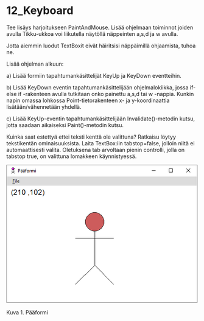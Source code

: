 # 12_Keyboard

Tee lisäys harjoitukseen PaintAndMouse. Lisää ohjelmaan toiminnot joiden avulla Tikku-ukkoa voi liikutella näytöllä näppeinten a,s,d ja w avulla. 

Jotta aiemmin luodut TextBoxit eivät häiritsisi näppäimillä ohjaamista, tuhoa ne.

Lisää ohjelman alkuun:

a) Lisää formiin tapahtumankäsittelijät KeyUp ja KeyDown eventteihin. 

b) Lisää KeyDown eventin tapahtumankäsittelijään ohjelmalokiikka, jossa  if-else if -rakenteen avulla tutkitaan onko painettu a,s,d tai w -nappia. Kunkin napin omassa lohkossa Point-tietorakenteen x- ja y-koordinaattia lisätään/vähennetään yhdellä. 

c) Lisää KeyUp-eventin tapahtumankäsittelijään Invalidate()-metodin kutsu, jotta saadaan aikaiseksi Paint()-metodin kutsu. 

Kuinka saat estettyä ettei teksti kenttä ole valittuna? Ratkaisu löytyy tekstikentän ominaisuuksista. Laita TextBox:iin tabstop=false, jolloin niitä ei automaattisesti valita. Oletuksena tab arvoltaan pienin controlli, jolla on tabstop true, on valittuna lomakkeen käynnistyessä. 

![kuva](kuvat/keyboard01.png)

Kuva 1. Pääformi 
